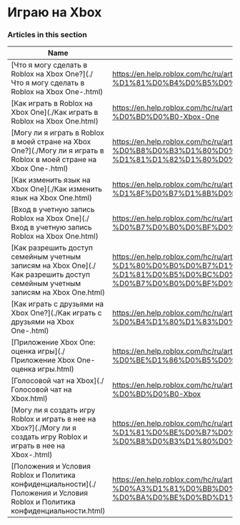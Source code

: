 # Играю на Xbox  
### Articles in this section
Name|URL
-|-
[Что я могу сделать в Roblox на Xbox One?](./Что я могу сделать в Roblox на Xbox One-.html) |https://en.help.roblox.com/hc/ru/articles/207850783-%D0%A7%D1%82%D0%BE-%D1%8F-%D0%BC%D0%BE%D0%B3%D1%83-%D1%81%D0%B4%D0%B5%D0%BB%D0%B0%D1%82%D1%8C-%D0%B2-Roblox-%D0%BD%D0%B0-Xbox-One-
[Как играть в Roblox на Xbox One](./Как играть в Roblox на Xbox One.html) |https://en.help.roblox.com/hc/ru/articles/205091984-%D0%9A%D0%B0%D0%BA-%D0%B8%D0%B3%D1%80%D0%B0%D1%82%D1%8C-%D0%B2-Roblox-%D0%BD%D0%B0-Xbox-One
[Могу ли я играть в Roblox в моей стране на Xbox One?](./Могу ли я играть в Roblox в моей стране на Xbox One-.html) |https://en.help.roblox.com/hc/ru/articles/360000334743-%D0%9C%D0%BE%D0%B3%D1%83-%D0%BB%D0%B8-%D1%8F-%D0%B8%D0%B3%D1%80%D0%B0%D1%82%D1%8C-%D0%B2-Roblox-%D0%B2-%D0%BC%D0%BE%D0%B5%D0%B9-%D1%81%D1%82%D1%80%D0%B0%D0%BD%D0%B5-%D0%BD%D0%B0-Xbox-One-
[Как изменить язык на Xbox One](./Как изменить язык на Xbox One.html) |https://en.help.roblox.com/hc/ru/articles/360000273466-%D0%9A%D0%B0%D0%BA-%D0%B8%D0%B7%D0%BC%D0%B5%D0%BD%D0%B8%D1%82%D1%8C-%D1%8F%D0%B7%D1%8B%D0%BA-%D0%BD%D0%B0-Xbox-One
[Вход в учетную запись Roblox на Xbox One](./Вход в учетную запись Roblox на Xbox One.html) |https://en.help.roblox.com/hc/ru/articles/205662594-%D0%92%D1%85%D0%BE%D0%B4-%D0%B2-%D1%83%D1%87%D0%B5%D1%82%D0%BD%D1%83%D1%8E-%D0%B7%D0%B0%D0%BF%D0%B8%D1%81%D1%8C-Roblox-%D0%BD%D0%B0-Xbox-One
[Как разрешить доступ  семейным учетным записям на Xbox One](./Как разрешить доступ  семейным учетным записям на Xbox One.html) |https://en.help.roblox.com/hc/ru/articles/115001279786-%D0%9A%D0%B0%D0%BA-%D1%80%D0%B0%D0%B7%D1%80%D0%B5%D1%88%D0%B8%D1%82%D1%8C-%D0%B4%D0%BE%D1%81%D1%82%D1%83%D0%BF-%D1%81%D0%B5%D0%BC%D0%B5%D0%B9%D0%BD%D1%8B%D0%BC-%D1%83%D1%87%D0%B5%D1%82%D0%BD%D1%8B%D0%BC-%D0%B7%D0%B0%D0%BF%D0%B8%D1%81%D1%8F%D0%BC-%D0%BD%D0%B0-Xbox-One
[Как играть с друзьями на Xbox One?](./Как играть с друзьями на Xbox One-.html) |https://en.help.roblox.com/hc/ru/articles/360000334526-%D0%9A%D0%B0%D0%BA-%D0%B8%D0%B3%D1%80%D0%B0%D1%82%D1%8C-%D1%81-%D0%B4%D1%80%D1%83%D0%B7%D1%8C%D1%8F%D0%BC%D0%B8-%D0%BD%D0%B0-Xbox-One-
[Приложение Xbox One: оценка игры](./Приложение Xbox One- оценка игры.html) |https://en.help.roblox.com/hc/ru/articles/205355420-%D0%9F%D1%80%D0%B8%D0%BB%D0%BE%D0%B6%D0%B5%D0%BD%D0%B8%D0%B5-Xbox-One-%D0%BE%D1%86%D0%B5%D0%BD%D0%BA%D0%B0-%D0%B8%D0%B3%D1%80%D1%8B
[Голосовой чат на Xbox](./Голосовой чат на Xbox.html) |https://en.help.roblox.com/hc/ru/articles/205355430-%D0%93%D0%BE%D0%BB%D0%BE%D1%81%D0%BE%D0%B2%D0%BE%D0%B9-%D1%87%D0%B0%D1%82-%D0%BD%D0%B0-Xbox
[Могу ли я создать игру Roblox и играть в нее на Xbox?](./Могу ли я создать игру Roblox и играть в нее на Xbox-.html) |https://en.help.roblox.com/hc/ru/articles/205091994-%D0%9C%D0%BE%D0%B3%D1%83-%D0%BB%D0%B8-%D1%8F-%D1%81%D0%BE%D0%B7%D0%B4%D0%B0%D1%82%D1%8C-%D0%B8%D0%B3%D1%80%D1%83-Roblox-%D0%B8-%D0%B8%D0%B3%D1%80%D0%B0%D1%82%D1%8C-%D0%B2-%D0%BD%D0%B5%D0%B5-%D0%BD%D0%B0-Xbox-
[Положения и Условия Roblox  и Политика конфиденциальности](./Положения и Условия Roblox  и Политика конфиденциальности.html) |https://en.help.roblox.com/hc/ru/articles/205358110-%D0%9F%D0%BE%D0%BB%D0%BE%D0%B6%D0%B5%D0%BD%D0%B8%D1%8F-%D0%B8-%D0%A3%D1%81%D0%BB%D0%BE%D0%B2%D0%B8%D1%8F-Roblox-%D0%B8-%D0%9F%D0%BE%D0%BB%D0%B8%D1%82%D0%B8%D0%BA%D0%B0-%D0%BA%D0%BE%D0%BD%D1%84%D0%B8%D0%B4%D0%B5%D0%BD%D1%86%D0%B8%D0%B0%D0%BB%D1%8C%D0%BD%D0%BE%D1%81%D1%82%D0%B8